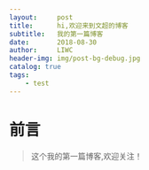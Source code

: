 ```yaml
---
layout:     post
title:      hi,欢迎来到文超的博客
subtitle:   我的第一篇博客
date:       2018-08-30
author:     LIWC
header-img: img/post-bg-debug.jpg
catalog: true
tags:
    - test
---
```

# 前言

>这个我的第一篇博客,欢迎关注！

